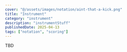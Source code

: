```yaml
---
cover: "@/assets/images/notation/aint-that-a-kick.png"
title: "Instrument"
category: "instrument"
description: "instrumentStuff"
publishedDate: 2025-04-13
tags: ["notation", "scoring"]
---
```


TBD